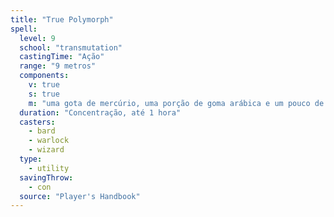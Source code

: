 ```yaml
---
title: "True Polymorph"
spell:
  level: 9
  school: "transmutation"
  castingTime: "Ação"
  range: "9 metros"
  components:
    v: true
    s: true
    m: "uma gota de mercúrio, uma porção de goma arábica e um pouco de fumaça"
  duration: "Concentração, até 1 hora"
  casters:
    - bard
    - warlock
    - wizard
  type:
    - utility
  savingThrow:
    - con
  source: "Player's Handbook"
---
```

